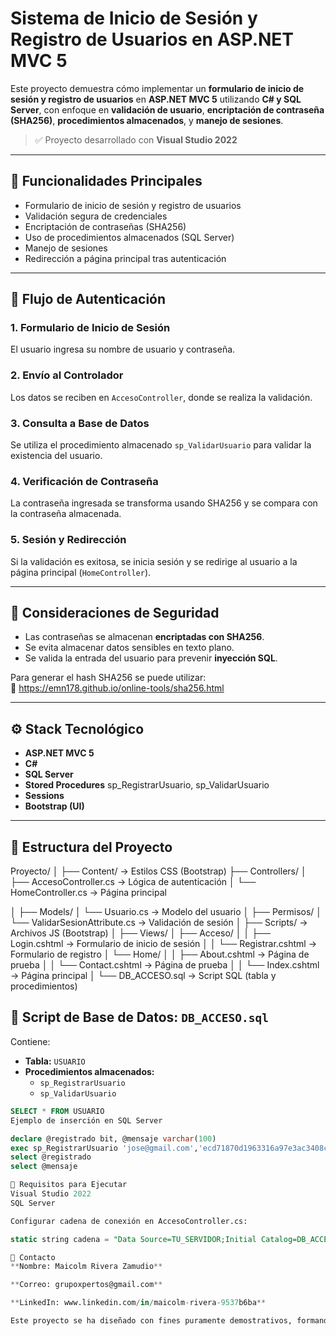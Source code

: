 # Sistema de Inicio de Sesión y Registro de Usuarios en ASP.NET MVC 5

Este proyecto demuestra cómo implementar un **formulario de inicio de sesión y registro de usuarios** en **ASP.NET MVC 5** utilizando **C# y SQL Server**, con enfoque en **validación de usuario**, **encriptación de contraseña (SHA256)**, **procedimientos almacenados**, y **manejo de sesiones**.

> ✅ Proyecto desarrollado con **Visual Studio 2022**

---

## 🎯 Funcionalidades Principales

- Formulario de inicio de sesión y registro de usuarios
- Validación segura de credenciales
- Encriptación de contraseñas (SHA256)
- Uso de procedimientos almacenados (SQL Server)
- Manejo de sesiones
- Redirección a página principal tras autenticación

---

## 🔐 Flujo de Autenticación

### 1. Formulario de Inicio de Sesión
El usuario ingresa su nombre de usuario y contraseña.

### 2. Envío al Controlador
Los datos se reciben en `AccesoController`, donde se realiza la validación.

### 3. Consulta a Base de Datos
Se utiliza el procedimiento almacenado `sp_ValidarUsuario` para validar la existencia del usuario.

### 4. Verificación de Contraseña
La contraseña ingresada se transforma usando SHA256 y se compara con la contraseña almacenada.

### 5. Sesión y Redirección
Si la validación es exitosa, se inicia sesión y se redirige al usuario a la página principal (`HomeController`).

---

## 🧠 Consideraciones de Seguridad

- Las contraseñas se almacenan **encriptadas con SHA256**.
- Se evita almacenar datos sensibles en texto plano.
- Se valida la entrada del usuario para prevenir **inyección SQL**.

Para generar el hash SHA256 se puede utilizar:  
🔗 https://emn178.github.io/online-tools/sha256.html

---

## ⚙️ Stack Tecnológico

- **ASP.NET MVC 5**
- **C#**
- **SQL Server**
- **Stored Procedures**
  sp_RegistrarUsuario, sp_ValidarUsuario
- **Sessions**
- **Bootstrap (UI)**

---

## 📁 Estructura del Proyecto

Proyecto/
│
├── Content/ → Estilos CSS (Bootstrap)
├── Controllers/
│ ├── AccesoController.cs → Lógica de autenticación
│ └── HomeController.cs → Página principal

│
├── Models/
│ └── Usuario.cs → Modelo del usuario
│
├── Permisos/
│ └── ValidarSesionAttribute.cs → Validación de sesión
│
├── Scripts/ → Archivos JS (Bootstrap)
│
├── Views/
│ ├── Acceso/
│ │ ├── Login.cshtml → Formulario de inicio de sesión
│ │ └── Registrar.cshtml → Formulario de registro
│ └── Home/
│ │ ├── About.cshtml → Página de prueba
│ │ └── Contact.cshtml → Página de prueba
│ │ └── Index.cshtml → Página principal
│
└── DB_ACCESO.sql → Script SQL (tabla y procedimientos)


## 🧾 Script de Base de Datos: `DB_ACCESO.sql`

Contiene:

- **Tabla:** `USUARIO`
- **Procedimientos almacenados:**
  - `sp_RegistrarUsuario`
  - `sp_ValidarUsuario`

```sql
SELECT * FROM USUARIO
Ejemplo de inserción en SQL Server

declare @registrado bit, @mensaje varchar(100)
exec sp_RegistrarUsuario 'jose@gmail.com','ecd71870d1963316a97e3ac3408c9835ad8cf0f3c1bc703527c30265534f75ae', @registrado output, @mensaje output
select @registrado
select @mensaje

🚀 Requisitos para Ejecutar
Visual Studio 2022
SQL Server

Configurar cadena de conexión en AccesoController.cs:

static string cadena = "Data Source=TU_SERVIDOR;Initial Catalog=DB_ACCESO;Integrated Security=True";

📩 Contacto
**Nombre: Maicolm Rivera Zamudio**

**Correo: grupoxpertos@gmail.com**

**LinkedIn: www.linkedin.com/in/maicolm-rivera-9537b6ba**

Este proyecto se ha diseñado con fines puramente demostrativos, formando parte de una evaluación técnica y como un ejemplo de la formación continua. El objetivo principal es mostrar las habilidades y capacidades adquiridas, así como demostrar la aplicación de los conocimientos en un contexto práctico. 

